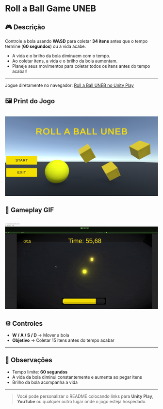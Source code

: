 # Roll a Ball Game UNEB

## 🎮 Descrição

Controle a bola usando **WASD** para coletar **34 itens** antes que o tempo termine (**60 segundos**) ou a vida acabe.  

- A vida e o brilho da bola diminuem com o tempo.  
- Ao coletar itens, a vida e o brilho da bola aumentam.  
- Planeje seus movimentos para coletar todos os itens antes do tempo acabar!  

---

Jogue diretamente no navegador: [Roll a Ball UNEB no Unity Play](https://play.unity.com/en/games/40142ebf-445a-4b4e-8abf-6fe8eee7b1d1/roll-a-ball-uneb)

## 🖼️ Print do Jogo

![Gameplay Screenshot](Assets/assets/rollaball-screenshot.png)
---

## 🎥 Gameplay GIF

![Gameplay GIF](Assets/assets/rollaball.gif)
---

## ⚙️ Controles

- **W / A / S / D** → Mover a bola  
- **Objetivo** → Coletar 15 itens antes do tempo acabar  

---

## 📝 Observações

- Tempo limite: **60 segundos**  
- A vida da bola diminui constantemente e aumenta ao pegar itens  
- Brilho da bola acompanha a vida  

---

> Você pode personalizar o README colocando links para **Unity Play**, **YouTube** ou qualquer outro lugar onde o jogo esteja hospedado.
